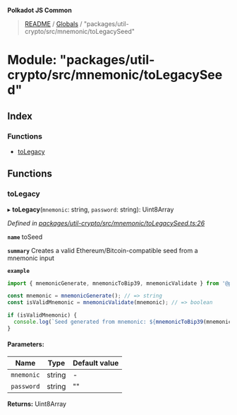 **Polkadot JS Common**

> [README](../README.md) / [Globals](../globals.md) / "packages/util-crypto/src/mnemonic/toLegacySeed"

# Module: "packages/util-crypto/src/mnemonic/toLegacySeed"

## Index

### Functions

* [toLegacy](_packages_util_crypto_src_mnemonic_tolegacyseed_.md#tolegacy)

## Functions

### toLegacy

▸ **toLegacy**(`mnemonic`: string, `password`: string): Uint8Array

*Defined in [packages/util-crypto/src/mnemonic/toLegacySeed.ts:26](https://github.com/polkadot-js/common/blob/975103fd/packages/util-crypto/src/mnemonic/toLegacySeed.ts#L26)*

**`name`** toSeed

**`summary`** Creates a valid Ethereum/Bitcoin-compatible seed from a mnemonic input

**`example`** 
<BR>

```javascript
import { mnemonicGenerate, mnemonicToBip39, mnemonicValidate } from '@polkadot/util-crypto';

const mnemonic = mnemonicGenerate(); // => string
const isValidMnemonic = mnemonicValidate(mnemonic); // => boolean

if (isValidMnemonic) {
  console.log(`Seed generated from mnemonic: ${mnemonicToBip39(mnemonic)}`); => u8a
}
```

#### Parameters:

Name | Type | Default value |
------ | ------ | ------ |
`mnemonic` | string | - |
`password` | string | "" |

**Returns:** Uint8Array
